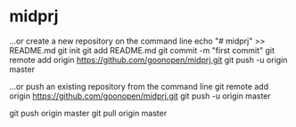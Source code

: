 # midprj

…or create a new repository on the command line
echo "# midprj" >> README.md
git init
git add README.md
git commit -m "first commit"
git remote add origin https://github.com/goonopen/midprj.git
git push -u origin master


…or push an existing repository from the command line
 git remote add origin https://github.com/goonopen/midprj.git
 git push -u origin master


git push origin master
git pull origin master
